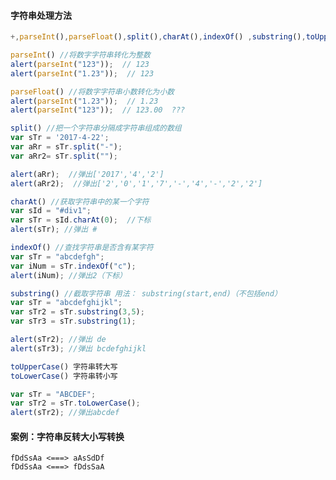 #### 字符串处理方法

```javascript
+,parseInt(),parseFloat(),split(),charAt(),indexOf() ,substring(),toUpperCase(),toLowerCase() 
```

```javascript
parseInt() //将数字字符串转化为整数
alert(parseInt("123"));  // 123
alert(parseInt("1.23"));  // 123
```

```javascript
parseFloat() //将数字字符串小数转化为小数
alert(parseInt("1.23"));  // 1.23
alert(parseInt("123"));  // 123.00  ???
```

```javascript
split() //把一个字符串分隔成字符串组成的数组
var sTr = '2017-4-22';
var aRr = sTr.split("-");
var aRr2= sTr.split("");

alert(aRr);  //弹出['2017','4','2']
alert(aRr2);  //弹出['2','0','1','7','-','4','-','2','2']
```

```javascript
charAt() //获取字符串中的某一个字符
var sId = "#div1";
var sTr = sId.charAt(0);  //下标
alert(sTr); //弹出 #
```

```javascript
indexOf() //查找字符串是否含有某字符
var sTr = "abcdefgh";
var iNum = sTr.indexOf("c");
alert(iNum); //弹出2（下标）
```

```javascript
substring() //截取字符串 用法： substring(start,end)（不包括end）
var sTr = "abcdefghijkl";
var sTr2 = sTr.substring(3,5);
var sTr3 = sTr.substring(1);

alert(sTr2); //弹出 de
alert(sTr3); //弹出 bcdefghijkl
```

```javascript
toUpperCase() 字符串转大写
toLowerCase() 字符串转小写

var sTr = "ABCDEF";
var sTr2 = sTr.toLowerCase();
alert(sTr2); //弹出abcdef
```



#### 案例：字符串反转大小写转换

```
fDdSsAa <===> aAsSdDf
fDdSsAa <===> fDdsSaA
```

